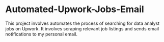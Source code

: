 # Automated-Upwork-Jobs-Email
This project involves automates the process of searching for data analyst jobs on Upwork. It involves scraping relevant job listings and sends email notifications to my personal email. 
